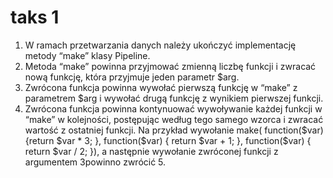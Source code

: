 # taks 1

1. W ramach przetwarzania danych należy ukończyć implementację metody “make” klasy Pipeline.
2. Metoda “make” powinna przyjmować zmienną liczbę funkcji i zwracać nową funkcję, która przyjmuje jeden parametr $arg.
3. Zwrócona funkcja powinna wywołać pierwszą funkcję w “make” z parametrem $arg i wywołać drugą funkcję z wynikiem pierwszej funkcji.
4. Zwrócona funkcja powinna kontynuować wywoływanie każdej funkcji w “make” w kolejności, postępując według tego samego wzorca i zwracać wartość z ostatniej funkcji.
   Na przykład wywołanie
   make(
   function($var) {return $var * 3; },
    function($var) { return $var + 1; }, 
    function($var) { return $var / 2; }),
   a następnie wywołanie zwróconej funkcji z argumentem 3powinno zwrócić 5.
